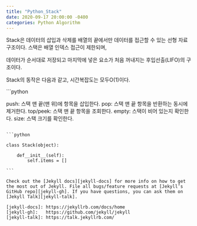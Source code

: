 ```yaml
---
title: "Python_Stack"
date: 2020-09-17 20:00:00 -0400
categories: Python Algorithm
---
```

Stack은 데이터의 삽입과 삭제를 배열의 끝에서만 데이터를 접근할 수 있는 선형 자료구조이다. 스택은 배열 인덱스 접근이 제한되며, 

데이터가 순서대로 저장되고 마지막에 넣은 요소가 처음 꺼내지는 후입선출(LIFO)의 구조이다.

Stack의 동작은 다음과 같고, 시간복잡도는 모두O(1)이다.

​```python

 push: 스택 맨 끝(맨 위)에 항목을 삽입한다.
 pop: 스택 맨 끝 항목을 반환하는 동시에 제거한다.
 top/peek: 스택 맨 끝 항목을 조회한다.
 empty: 스택이 비어 있는지 확인한다.
 size: 스택 크기를 확인한다.

```

​```python

class Stack(object):

    def__init__(self):
        self.items = []

​```

Check out the [Jekyll docs][jekyll-docs] for more info on how to get the most out of Jekyll. File all bugs/feature requests at [Jekyll’s GitHub repo][jekyll-gh]. If you have questions, you can ask them on [Jekyll Talk][jekyll-talk].

[jekyll-docs]: https://jekyllrb.com/docs/home
[jekyll-gh]:   https://github.com/jekyll/jekyll
[jekyll-talk]: https://talk.jekyllrb.com/
